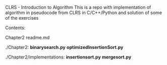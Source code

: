CLRS - Introduction to Algorithm
This is a repo with implementation of algorithm in pseudocode from CLRS in C/C++/Python and solution of some of the exercises

Contents:

Chapter2
readme.md

./Chapter2:
<b>binarysearch.py</b>
<b>optimizedInsertionSort.py</b>

./Chapter2/implementations:
<b>insertionsort.py</b>
<b>mergesort.py</b>

